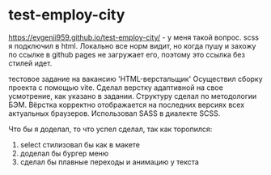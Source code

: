 # test-employ-city
https://evgenii959.github.io/test-employ-city/ - у меня такой вопрос. scss я подключил в html. Локально все норм видит, но когда пушу и захожу по ссылке в github pages не загружает его, поэтому это ссылка без стилей идет.

тестовое задание на вакансию 'HTML-верстальщик'
Осуществил сборку проекта с помощью vite. Сделал верстку адаптивной на свое усмотрение, как указано в задании. Структуру сделал по методологии БЭМ. Вёрстка корректно отображается на последних версиях всех актуальных браузеров. Использовал SASS в диалекте SCSS. 

Что бы я доделал, то что успел сделал, так как торопился:
1) select стилизовал бы как в макете
2) доделал бы бургер меню
3) сделал бы плавные переходы и анимацию у текста
